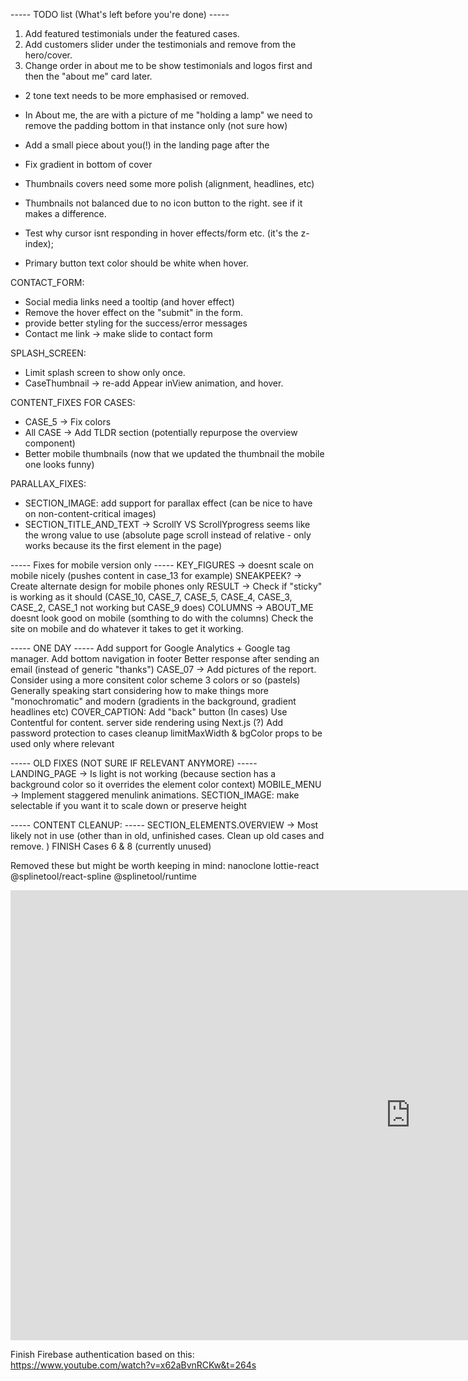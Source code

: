----- TODO list (What's left before you're done) -----

1. Add featured testimonials under the featured cases.
2. Add customers slider under the testimonials and remove from the hero/cover.
3. Change order in about me to be show testimonials and logos first and then the "about me" card later.

- 2 tone text needs to be more emphasised or removed.
- In About me, the are with a picture of me "holding a lamp" we need to remove the padding bottom in that instance only (not sure how)

- Add a small piece about you(!) in the landing page after the
- Fix gradient in bottom of cover
- Thumbnails covers need some more polish (alignment, headlines, etc)
- Thumbnails not balanced due to no icon button to the right. see if it makes a difference.
- Test why cursor isnt responding in hover effects/form etc. (it's the z-index);
- Primary button text color should be white when hover.

CONTACT_FORM:

- Social media links need a tooltip (and hover effect)
- Remove the hover effect on the "submit" in the form.
- provide better styling for the success/error messages
- Contact me link -> make slide to contact form

SPLASH_SCREEN:

- Limit splash screen to show only once.
- CaseThumbnail -> re-add Appear inView animation, and hover.

CONTENT_FIXES FOR CASES:

- CASE_5 -> Fix colors
- All CASE -> Add TLDR section (potentially repurpose the overview component)
- Better mobile thumbnails (now that we updated the thumbnail the mobile one looks funny)

PARALLAX_FIXES:

- SECTION_IMAGE: add support for parallax effect (can be nice to have on non-content-critical images)
- SECTION_TITLE_AND_TEXT -> ScrollY VS ScrollYprogress seems like the wrong value to use (absolute page scroll instead of relative - only works because its the first element in the page)

----- Fixes for mobile version only -----
KEY_FIGURES -> doesnt scale on mobile nicely (pushes content in case_13 for example)
SNEAKPEEK? -> Create alternate design for mobile phones only
RESULT -> Check if "sticky" is working as it should (CASE_10, CASE_7, CASE_5, CASE_4, CASE_3, CASE_2, CASE_1 not working but CASE_9 does)
COLUMNS -> ABOUT_ME doesnt look good on mobile (somthing to do with the columns)
Check the site on mobile and do whatever it takes to get it working.

----- ONE DAY -----
Add support for Google Analytics + Google tag manager.
Add bottom navigation in footer
Better response after sending an email (instead of generic "thanks")
CASE_07 -> Add pictures of the report.
Consider using a more consitent color scheme 3 colors or so (pastels)
Generally speaking start considering how to make things more "monochromatic" and modern (gradients in the background, gradient headlines etc)
COVER_CAPTION: Add "back" button (In cases)
Use Contentful for content.
server side rendering using Next.js (?)
Add password protection to cases
cleanup limitMaxWidth & bgColor props to be used only where relevant

----- OLD FIXES (NOT SURE IF RELEVANT ANYMORE) -----
LANDING_PAGE -> Is light is not working (because section has a background color so it overrides the element color context)
MOBILE_MENU -> Implement staggered menulink animations.
SECTION_IMAGE: make selectable if you want it to scale down or preserve height

----- CONTENT CLEANUP: -----
SECTION_ELEMENTS.OVERVIEW -> Most likely not in use (other than in old, unfinished cases. Clean up old cases and remove. )
FINISH Cases 6 & 8 (currently unused)

Removed these but might be worth keeping in mind:
nanoclone
lottie-react
@splinetool/react-spline
@splinetool/runtime

<iframe width="1280" height="720" src="https://www.youtube.com/embed/UFk14H74w6E" title="WEBINAR: Samuel Bergstrom - Sentiment for better design decisions" frameborder="0" allow="accelerometer; autoplay; clipboard-write; encrypted-media; gyroscope; picture-in-picture; web-share" allowfullscreen></iframe>

Finish Firebase authentication based on this:
https://www.youtube.com/watch?v=x62aBvnRCKw&t=264s
